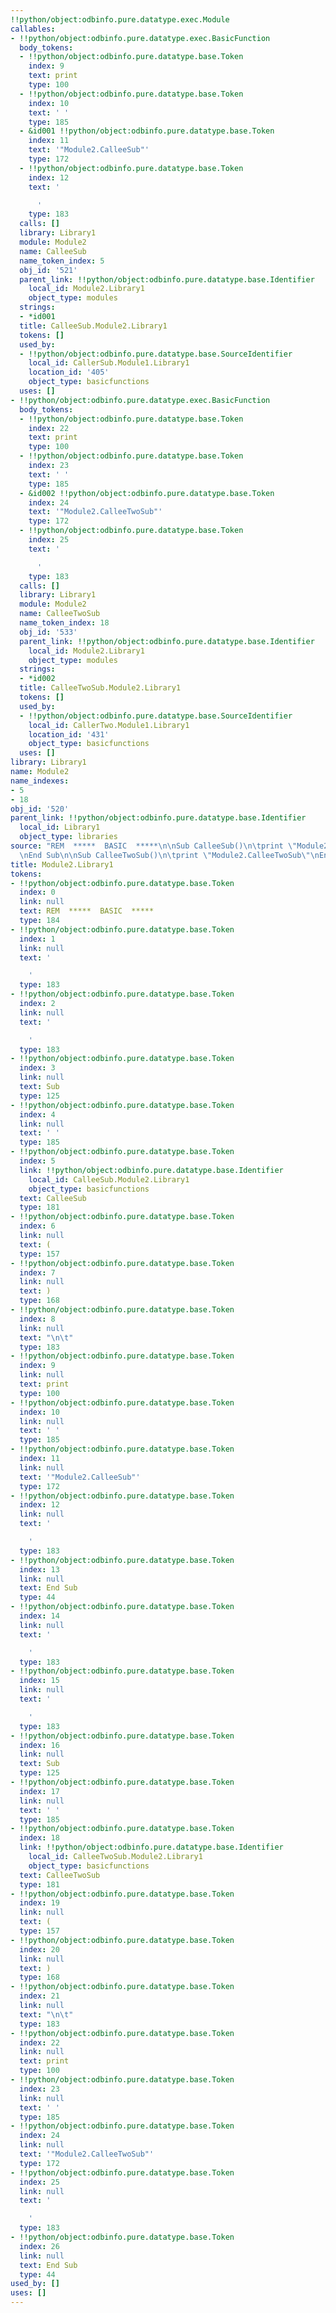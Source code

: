 ```yaml
---
!!python/object:odbinfo.pure.datatype.exec.Module
callables:
- !!python/object:odbinfo.pure.datatype.exec.BasicFunction
  body_tokens:
  - !!python/object:odbinfo.pure.datatype.base.Token
    index: 9
    text: print
    type: 100
  - !!python/object:odbinfo.pure.datatype.base.Token
    index: 10
    text: ' '
    type: 185
  - &id001 !!python/object:odbinfo.pure.datatype.base.Token
    index: 11
    text: '"Module2.CalleeSub"'
    type: 172
  - !!python/object:odbinfo.pure.datatype.base.Token
    index: 12
    text: '

      '
    type: 183
  calls: []
  library: Library1
  module: Module2
  name: CalleeSub
  name_token_index: 5
  obj_id: '521'
  parent_link: !!python/object:odbinfo.pure.datatype.base.Identifier
    local_id: Module2.Library1
    object_type: modules
  strings:
  - *id001
  title: CalleeSub.Module2.Library1
  tokens: []
  used_by:
  - !!python/object:odbinfo.pure.datatype.base.SourceIdentifier
    local_id: CallerSub.Module1.Library1
    location_id: '405'
    object_type: basicfunctions
  uses: []
- !!python/object:odbinfo.pure.datatype.exec.BasicFunction
  body_tokens:
  - !!python/object:odbinfo.pure.datatype.base.Token
    index: 22
    text: print
    type: 100
  - !!python/object:odbinfo.pure.datatype.base.Token
    index: 23
    text: ' '
    type: 185
  - &id002 !!python/object:odbinfo.pure.datatype.base.Token
    index: 24
    text: '"Module2.CalleeTwoSub"'
    type: 172
  - !!python/object:odbinfo.pure.datatype.base.Token
    index: 25
    text: '

      '
    type: 183
  calls: []
  library: Library1
  module: Module2
  name: CalleeTwoSub
  name_token_index: 18
  obj_id: '533'
  parent_link: !!python/object:odbinfo.pure.datatype.base.Identifier
    local_id: Module2.Library1
    object_type: modules
  strings:
  - *id002
  title: CalleeTwoSub.Module2.Library1
  tokens: []
  used_by:
  - !!python/object:odbinfo.pure.datatype.base.SourceIdentifier
    local_id: CallerTwo.Module1.Library1
    location_id: '431'
    object_type: basicfunctions
  uses: []
library: Library1
name: Module2
name_indexes:
- 5
- 18
obj_id: '520'
parent_link: !!python/object:odbinfo.pure.datatype.base.Identifier
  local_id: Library1
  object_type: libraries
source: "REM  *****  BASIC  *****\n\nSub CalleeSub()\n\tprint \"Module2.CalleeSub\"\
  \nEnd Sub\n\nSub CalleeTwoSub()\n\tprint \"Module2.CalleeTwoSub\"\nEnd Sub"
title: Module2.Library1
tokens:
- !!python/object:odbinfo.pure.datatype.base.Token
  index: 0
  link: null
  text: REM  *****  BASIC  *****
  type: 184
- !!python/object:odbinfo.pure.datatype.base.Token
  index: 1
  link: null
  text: '

    '
  type: 183
- !!python/object:odbinfo.pure.datatype.base.Token
  index: 2
  link: null
  text: '

    '
  type: 183
- !!python/object:odbinfo.pure.datatype.base.Token
  index: 3
  link: null
  text: Sub
  type: 125
- !!python/object:odbinfo.pure.datatype.base.Token
  index: 4
  link: null
  text: ' '
  type: 185
- !!python/object:odbinfo.pure.datatype.base.Token
  index: 5
  link: !!python/object:odbinfo.pure.datatype.base.Identifier
    local_id: CalleeSub.Module2.Library1
    object_type: basicfunctions
  text: CalleeSub
  type: 181
- !!python/object:odbinfo.pure.datatype.base.Token
  index: 6
  link: null
  text: (
  type: 157
- !!python/object:odbinfo.pure.datatype.base.Token
  index: 7
  link: null
  text: )
  type: 168
- !!python/object:odbinfo.pure.datatype.base.Token
  index: 8
  link: null
  text: "\n\t"
  type: 183
- !!python/object:odbinfo.pure.datatype.base.Token
  index: 9
  link: null
  text: print
  type: 100
- !!python/object:odbinfo.pure.datatype.base.Token
  index: 10
  link: null
  text: ' '
  type: 185
- !!python/object:odbinfo.pure.datatype.base.Token
  index: 11
  link: null
  text: '"Module2.CalleeSub"'
  type: 172
- !!python/object:odbinfo.pure.datatype.base.Token
  index: 12
  link: null
  text: '

    '
  type: 183
- !!python/object:odbinfo.pure.datatype.base.Token
  index: 13
  link: null
  text: End Sub
  type: 44
- !!python/object:odbinfo.pure.datatype.base.Token
  index: 14
  link: null
  text: '

    '
  type: 183
- !!python/object:odbinfo.pure.datatype.base.Token
  index: 15
  link: null
  text: '

    '
  type: 183
- !!python/object:odbinfo.pure.datatype.base.Token
  index: 16
  link: null
  text: Sub
  type: 125
- !!python/object:odbinfo.pure.datatype.base.Token
  index: 17
  link: null
  text: ' '
  type: 185
- !!python/object:odbinfo.pure.datatype.base.Token
  index: 18
  link: !!python/object:odbinfo.pure.datatype.base.Identifier
    local_id: CalleeTwoSub.Module2.Library1
    object_type: basicfunctions
  text: CalleeTwoSub
  type: 181
- !!python/object:odbinfo.pure.datatype.base.Token
  index: 19
  link: null
  text: (
  type: 157
- !!python/object:odbinfo.pure.datatype.base.Token
  index: 20
  link: null
  text: )
  type: 168
- !!python/object:odbinfo.pure.datatype.base.Token
  index: 21
  link: null
  text: "\n\t"
  type: 183
- !!python/object:odbinfo.pure.datatype.base.Token
  index: 22
  link: null
  text: print
  type: 100
- !!python/object:odbinfo.pure.datatype.base.Token
  index: 23
  link: null
  text: ' '
  type: 185
- !!python/object:odbinfo.pure.datatype.base.Token
  index: 24
  link: null
  text: '"Module2.CalleeTwoSub"'
  type: 172
- !!python/object:odbinfo.pure.datatype.base.Token
  index: 25
  link: null
  text: '

    '
  type: 183
- !!python/object:odbinfo.pure.datatype.base.Token
  index: 26
  link: null
  text: End Sub
  type: 44
used_by: []
uses: []
---
```

